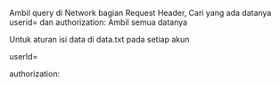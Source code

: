 Ambil query di Network bagian Request Header,
Cari yang ada datanya userid= dan authorization:
Ambil semua datanya

Untuk aturan isi data di data.txt pada setiap akun

userId=

authorization:
